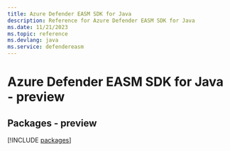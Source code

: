 ```yaml
---
title: Azure Defender EASM SDK for Java
description: Reference for Azure Defender EASM SDK for Java
ms.date: 11/21/2023
ms.topic: reference
ms.devlang: java
ms.service: defendereasm
---
```

# Azure Defender EASM SDK for Java - preview
## Packages - preview
[!INCLUDE [packages](defender-easm-index.md)]